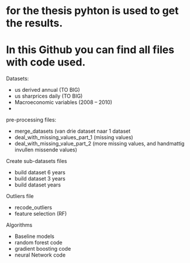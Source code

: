 # for the thesis pyhton is used to get the results.
# In this Github you can find all files with code used.

Datasets:
- us derived annual (TO BIG)
- us sharprices daily   (TO BIG)
- Macroeconomic variables (2008 – 2010)
- 
pre-processing files:
- merge_datasets   (van drie dataset naar 1 dataset
- deal_with_missing_values_part_1 (missing values)
- deal_with_missing_value_part_2  (more missing values, and handmattig invullen missende values)

Create sub-datasets files
- build dataset 6 years
- build dataset 3 years
- build dataset  years

Outliers file
- recode_outliers
- feature selection (RF)

Algorithms
- Baseline models
- random forest code
- gradient boosting code  
- neural Network code

